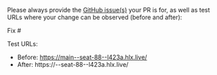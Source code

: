 Please always provide the [GitHub issue(s)](../issues) your PR is for, as well as test URLs where your change can be observed (before and after):

Fix #<gh-issue-id>

Test URLs:
- Before: https://main--seat-88--l423a.hlx.live/
- After: https://<branch>--seat-88--l423a.hlx.live/
